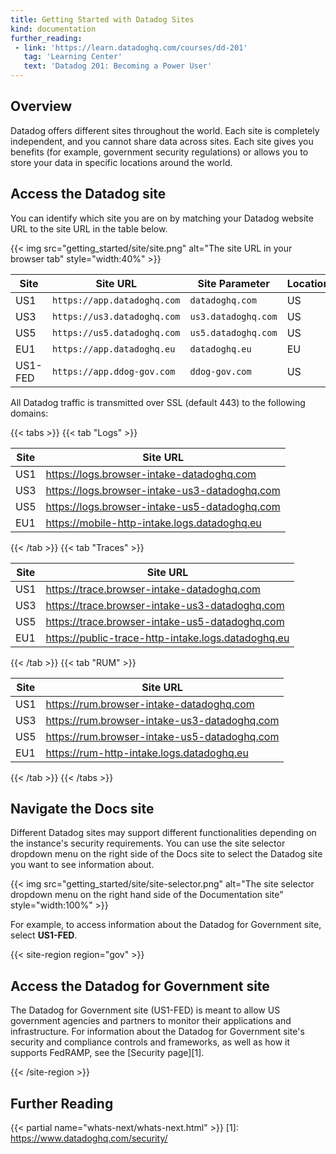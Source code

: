 ```yaml
---
title: Getting Started with Datadog Sites
kind: documentation
further_reading:
 - link: 'https://learn.datadoghq.com/courses/dd-201'
   tag: 'Learning Center'
   text: 'Datadog 201: Becoming a Power User'
---
```


## Overview

Datadog offers different sites throughout the world. Each site is completely independent, and you cannot share data across sites. Each site gives you benefits (for example, government security regulations) or allows you to store your data in specific locations around the world.

## Access the Datadog site

You can identify which site you are on by matching your Datadog website URL to the site URL in the table below.

{{< img src="getting_started/site/site.png" alt="The site URL in your browser tab" style="width:40%" >}}

| Site    | Site URL                    | Site Parameter      | Location |
|---------|-----------------------------|---------------------|----------|
| US1     | `https://app.datadoghq.com` | `datadoghq.com`     | US       |
| US3     | `https://us3.datadoghq.com` | `us3.datadoghq.com` | US       |
| US5     | `https://us5.datadoghq.com` | `us5.datadoghq.com` | US       |
| EU1     | `https://app.datadoghq.eu`  | `datadoghq.eu`      | EU       |
| US1-FED | `https://app.ddog-gov.com`  | `ddog-gov.com`      | US       |

All Datadog traffic is transmitted over SSL (default 443) to the following domains:

{{< tabs >}}
{{< tab "Logs" >}}

| Site | Site URL                                      |
|------|-----------------------------------------------|
| US1  | https://logs.browser-intake-datadoghq.com     |
| US3  | https://logs.browser-intake-us3-datadoghq.com |
| US5  | https://logs.browser-intake-us5-datadoghq.com |
| EU1  | https://mobile-http-intake.logs.datadoghq.eu  |

{{< /tab >}}
{{< tab "Traces" >}}

| Site | Site URL                                           |
|------|----------------------------------------------------|
| US1  | https://trace.browser-intake-datadoghq.com         |
| US3  | https://trace.browser-intake-us3-datadoghq.com     |
| US5  | https://trace.browser-intake-us5-datadoghq.com     |
| EU1  | https://public-trace-http-intake.logs.datadoghq.eu |

{{< /tab >}}
{{< tab "RUM" >}}

| Site | Site URL                                     |
|------|----------------------------------------------|
| US1  | https://rum.browser-intake-datadoghq.com     |
| US3  | https://rum.browser-intake-us3-datadoghq.com |
| US5  | https://rum.browser-intake-us5-datadoghq.com |
| EU1  | https://rum-http-intake.logs.datadoghq.eu    |

{{< /tab >}}
{{< /tabs >}}

## Navigate the Docs site 

Different Datadog sites may support different functionalities depending on the instance's security requirements. You can use the site selector dropdown menu on the right side of the Docs site to select the Datadog site you want to see information about.

{{< img src="getting_started/site/site-selector.png" alt="The site selector dropdown menu on the right hand side of the Documentation site" style="width:100%" >}}

For example, to access information about the Datadog for Government site, select **US1-FED**.

{{< site-region region="gov" >}}

## Access the Datadog for Government site

The Datadog for Government site (US1-FED) is meant to allow US government agencies and partners to monitor their applications and infrastructure. For information about the Datadog for Government site's security and compliance controls and frameworks, as well as how it supports FedRAMP, see the [Security page][1].

{{< /site-region >}}

## Further Reading

{{< partial name="whats-next/whats-next.html" >}}
[1]: https://www.datadoghq.com/security/

